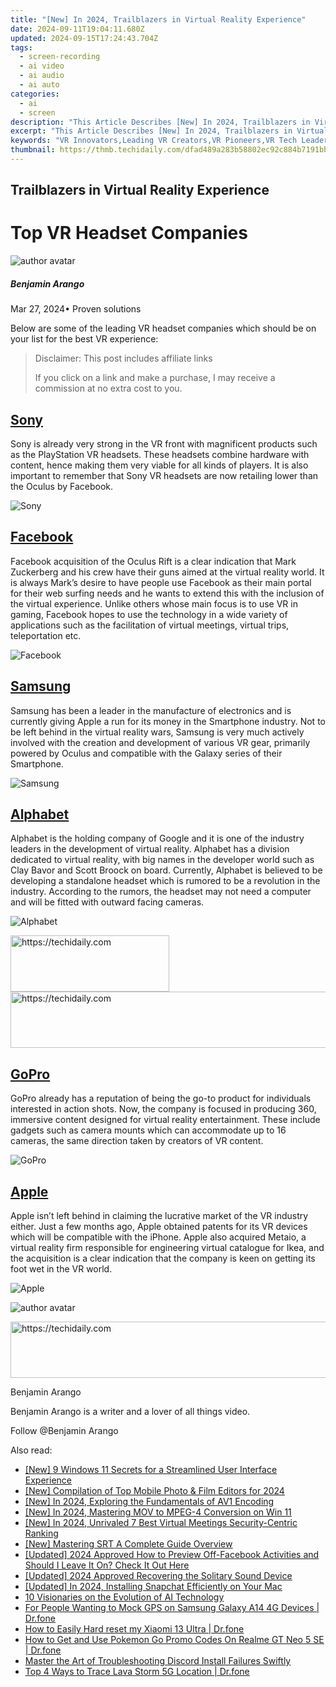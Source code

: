 ```yaml
---
title: "[New] In 2024, Trailblazers in Virtual Reality Experience"
date: 2024-09-11T19:04:11.680Z
updated: 2024-09-15T17:24:43.704Z
tags: 
  - screen-recording
  - ai video
  - ai audio
  - ai auto
categories: 
  - ai
  - screen
description: "This Article Describes [New] In 2024, Trailblazers in Virtual Reality Experience"
excerpt: "This Article Describes [New] In 2024, Trailblazers in Virtual Reality Experience"
keywords: "VR Innovators,Leading VR Creators,VR Pioneers,VR Tech Leaders,Foremost VR Experts,Top VR Designers,Frontline VR Developers"
thumbnail: https://thmb.techidaily.com/dfad489a283b58802ec92c884b7191bbab4a284ecb771027987a79177a9a76e0.jpg
---
```


## Trailblazers in Virtual Reality Experience

# Top VR Headset Companies

![author avatar](https://images.wondershare.com/filmora/article-images/benjamin-arango-author.jpg)

##### Benjamin Arango

 Mar 27, 2024• Proven solutions

 Below are some of the leading VR headset companies which should be on your list for the best VR experience:

>  Disclaimer: This post includes affiliate links
>
>  If you click on a link and make a purchase, I may receive a commission at no extra cost to you.
>

## [Sony](https://www.sony.com/electronics/audio)

 Sony is already very strong in the VR front with magnificent products such as the PlayStation VR headsets. These headsets combine hardware with content, hence making them very viable for all kinds of players. It is also important to remember that Sony VR headsets are now retailing lower than the Oculus by Facebook.

![Sony ](https://images.wondershare.com/filmora/article-images/sony.jpg)

## [Facebook](https://www.facebook.com )

 Facebook acquisition of the Oculus Rift is a clear indication that Mark Zuckerberg and his crew have their guns aimed at the virtual reality world. It is always Mark’s desire to have people use Facebook as their main portal for their web surfing needs and he wants to extend this with the inclusion of the virtual experience. Unlike others whose main focus is to use VR in gaming, Facebook hopes to use the technology in a wide variety of applications such as the facilitation of virtual meetings, virtual trips, teleportation etc.

![Facebook ](https://images.wondershare.com/filmora/article-images/facebook-group.jpg)

## [Samsung](http://www.samsung.com )

 Samsung has been a leader in the manufacture of electronics and is currently giving Apple a run for its money in the Smartphone industry. Not to be left behind in the virtual reality wars, Samsung is very much actively involved with the creation and development of various VR gear, primarily powered by Oculus and compatible with the Galaxy series of their Smartphone.

![Samsung ](https://images.wondershare.com/filmora/article-images/samsung.jpg)

## [Alphabet](https://abc.xyz/ )

 Alphabet is the holding company of Google and it is one of the industry leaders in the development of virtual reality. Alphabet has a division dedicated to virtual reality, with big names in the developer world such as Clay Bavor and Scott Broock on board. Currently, Alphabet is believed to be developing a standalone headset which is rumored to be a revolution in the industry. According to the rumors, the headset may not need a computer and will be fitted with outward facing cameras.

![Alphabet ](https://images.wondershare.com/filmora/article-images/abc-xyz.jpg)

<!-- affiliate ads begin -->
<a href="https://25home.pxf.io/c/5597632/2123473/16836" target="_top" id="2123473">
  <img src="//a.impactradius-go.com/display-ad/16836-2123473" border="0" alt="https://techidaily.com" width="254" height="90"/>
</a>
<img height="0" width="0" src="https://25home.pxf.io/i/5597632/2123473/16836" style="position:absolute;visibility:hidden;" border="0" />
<!-- affiliate ads end -->

<!-- affiliate ads begin -->
<a href="https://ephamedtechinc.pxf.io/c/5597632/2137226/26400" target="_top" id="2137226">
  <img src="//a.impactradius-go.com/display-ad/26400-2137226" border="0" alt="https://techidaily.com" width="728" height="90"/>
</a>
<img height="0" width="0" src="https://ephamedtechinc.pxf.io/i/5597632/2137226/26400" style="position:absolute;visibility:hidden;" border="0" />
<!-- affiliate ads end -->

## [GoPro](https://gopro.com/ )

 GoPro already has a reputation of being the go-to product for individuals interested in action shots. Now, the company is focused in producing 360, immersive content designed for virtual reality entertainment. These include gadgets such as camera mounts which can accommodate up to 16 cameras, the same direction taken by creators of VR content.

![GoPro ](https://images.wondershare.com/filmora/article-images/gopro-group.jpg)

## [Apple](https://www.apple.com )

 Apple isn’t left behind in claiming the lucrative market of the VR industry either. Just a few months ago, Apple obtained patents for its VR devices which will be compatible with the iPhone. Apple also acquired Metaio, a virtual reality firm responsible for engineering virtual catalogue for Ikea, and the acquisition is a clear indication that the company is keen on getting its foot wet in the VR world.

![Apple ](https://images.wondershare.com/filmora/article-images/apple.jpg)

![author avatar](https://images.wondershare.com/filmora/article-images/benjamin-arango-author.jpg)

<!-- affiliate ads begin -->
<a href="https://appsumo.8odi.net/c/5597632/2118304/7443" target="_top" id="2118304">
  <img src="//a.impactradius-go.com/display-ad/7443-2118304" border="0" alt="https://techidaily.com" width="600" height="90"/>
</a>
<img height="0" width="0" src="https://appsumo.8odi.net/i/5597632/2118304/7443" style="position:absolute;visibility:hidden;" border="0" />
<!-- affiliate ads end -->

Benjamin Arango

Benjamin Arango is a writer and a lover of all things video.

Follow @Benjamin Arango


<ins class="adsbygoogle"
     style="display:block"
     data-ad-format="autorelaxed"
     data-ad-client="ca-pub-7571918770474297"
     data-ad-slot="1223367746"></ins>



<ins class="adsbygoogle"
     style="display:block"
     data-ad-client="ca-pub-7571918770474297"
     data-ad-slot="8358498916"
     data-ad-format="auto"
     data-full-width-responsive="true"></ins>


<span class="atpl-alsoreadstyle">Also read:</span>
<div><ul>
<li><a href="https://fox-hovers.techidaily.com/new-9-windows-11-secrets-for-a-streamlined-user-interface-experience/"><u>[New] 9 Windows 11 Secrets for a Streamlined User Interface Experience</u></a></li>
<li><a href="https://fox-hovers.techidaily.com/new-compilation-of-top-mobile-photo-and-film-editors-for-2024/"><u>[New] Compilation of Top Mobile Photo & Film Editors for 2024</u></a></li>
<li><a href="https://fox-hovers.techidaily.com/new-in-2024-exploring-the-fundamentals-of-av1-encoding/"><u>[New] In 2024, Exploring the Fundamentals of AV1 Encoding</u></a></li>
<li><a href="https://visual-screen-recording.techidaily.com/new-in-2024-mastering-mov-to-mpeg-4-conversion-on-win-11/"><u>[New] In 2024, Mastering MOV to MPEG-4 Conversion on Win 11</u></a></li>
<li><a href="https://digital-screen-recording.techidaily.com/new-in-2024-unrivaled-7-best-virtual-meetings-security-centric-ranking/"><u>[New] In 2024, Unrivaled 7 Best Virtual Meetings Security-Centric Ranking</u></a></li>
<li><a href="https://fox-hovers.techidaily.com/new-mastering-srt-a-complete-guide-overview/"><u>[New] Mastering SRT A Complete Guide Overview</u></a></li>
<li><a href="https://fox-hovers.techidaily.com/updated-2024-approved-how-to-preview-off-facebook-activities-and-should-i-leave-it-on-check-it-out-here/"><u>[Updated] 2024 Approved How to Preview Off-Facebook Activities and Should I Leave It On? Check It Out Here</u></a></li>
<li><a href="https://fox-hovers.techidaily.com/updated-2024-approved-recovering-the-solitary-sound-device/"><u>[Updated] 2024 Approved Recovering the Solitary Sound Device</u></a></li>
<li><a href="https://snapchat-videos.techidaily.com/updated-in-2024-installing-snapchat-efficiently-on-your-mac/"><u>[Updated] In 2024, Installing Snapchat Efficiently on Your Mac</u></a></li>
<li><a href="https://tech-savvy.techidaily.com/10-visionaries-on-the-evolution-of-ai-technology/"><u>10 Visionaries on the Evolution of AI Technology</u></a></li>
<li><a href="https://android-location.techidaily.com/for-people-wanting-to-mock-gps-on-samsung-galaxy-a14-4g-devices-drfone-by-drfone-virtual/"><u>For People Wanting to Mock GPS on Samsung Galaxy A14 4G Devices | Dr.fone</u></a></li>
<li><a href="https://techidaily.com/how-to-easily-hard-reset-my-xiaomi-13-ultra-drfone-by-drfone-reset-android-reset-android/"><u>How to Easily Hard reset my Xiaomi 13 Ultra | Dr.fone</u></a></li>
<li><a href="https://pokemon-go-android.techidaily.com/how-to-get-and-use-pokemon-go-promo-codes-on-realme-gt-neo-5-se-drfone-by-drfone-virtual-android/"><u>How to Get and Use Pokemon Go Promo Codes On Realme GT Neo 5 SE | Dr.fone</u></a></li>
<li><a href="https://win-able.techidaily.com/master-the-art-of-troubleshooting-discord-install-failures-swiftly/"><u>Master the Art of Troubleshooting Discord Install Failures Swiftly</u></a></li>
<li><a href="https://android-location-track.techidaily.com/top-4-ways-to-trace-lava-storm-5g-location-drfone-by-drfone-virtual-android/"><u>Top 4 Ways to Trace Lava Storm 5G Location | Dr.fone</u></a></li>
</ul></div>

